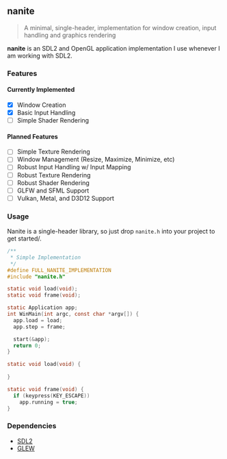 ## nanite
> A minimal, single-header, implementation for window creation, input handling and graphics rendering

**nanite** is an SDL2 and OpenGL application implementation I use whenever I am working with SDL2.

### Features
#### Currently Implemented
- [x] Window Creation
- [x] Basic Input Handling
- [ ] Simple Shader Rendering

#### Planned Features
- [ ] Simple Texture Rendering
- [ ] Window Management (Resize, Maximize, Minimize, etc)
- [ ] Robust Input Handling w/ Input Mapping
- [ ] Robust Texture Rendering
- [ ] Robust Shader Rendering
- [ ] GLFW and SFML Support
- [ ] Vulkan, Metal, and D3D12 Support

### Usage
Nanite is a single-header library, so just drop `nanite.h` into your project to get started/.
```c
/**
 * Simple Implementation
 */
#define FULL_NANITE_IMPLEMENTATION
#include "nanite.h"

static void load(void);
static void frame(void);

static Application app;
int WinMain(int argc, const char *argv[]) {
  app.load = load;
  app.step = frame;

  start(&app);
  return 0;
}

static void load(void) {
  
}

static void frame(void) {
  if (keypress(KEY_ESCAPE))
    app.running = true;
}
```

### Dependencies
- [SDL2](https://www.libsdl.org/)
- [GLEW](http://glew.sourceforge.net/)
